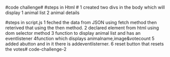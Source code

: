 #code challenge#
 #steps in Html #
 1 created two divs in the body which will display
    1 animal list
    2 animal details 



 #steps in script.js
 1 feched the data from JSON using fetch method then reterived that using the then method.
 2 declared element from html using dom selector method
 3 function to display animal list and has an eventlistener
 4function which displays animalname,image&votecount
 5 added abutton and in it there is addeventlisterner.
 6 reset button that resets the votes# code-challenge-2
